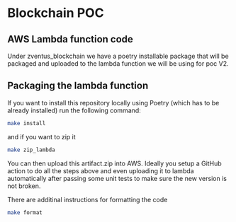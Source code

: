 # Blockchain POC

## AWS Lambda function code

Under zventus_blockchain we have a poetry installable package that will be packaged and uploaded to the lambda function we will be using for poc V2.

## Packaging the lambda function

If you want to install this repository locally using Poetry (which has to be already installed) run the following command:

```bash
make install
```

and if you want to zip it

```bash
make zip_lambda
```

You can then upload this artifact.zip into AWS. Ideally you setup a GitHub action to do all the steps above and even uploading it to lambda automatically after passing some unit tests to make sure the new version is not broken.

There are additinal instructions for formatting the code 


```bash
make format
```